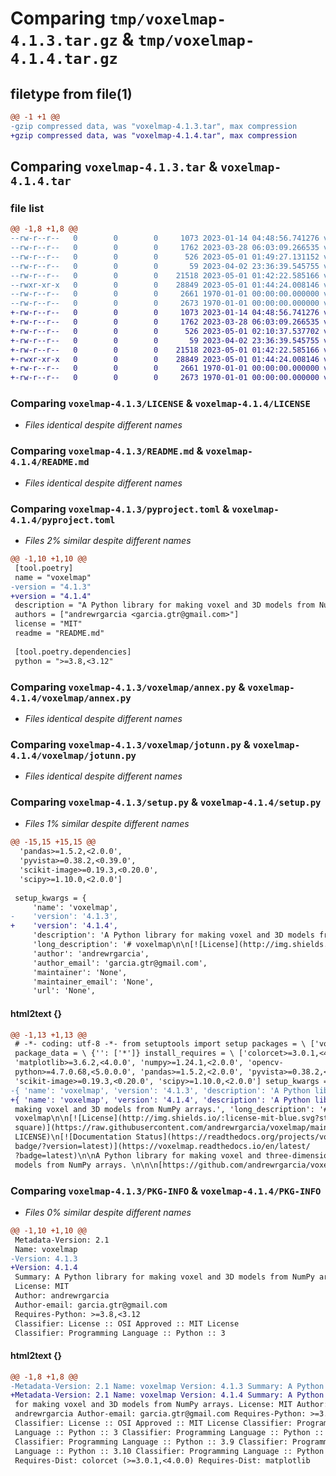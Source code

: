 # Comparing `tmp/voxelmap-4.1.3.tar.gz` & `tmp/voxelmap-4.1.4.tar.gz`

## filetype from file(1)

```diff
@@ -1 +1 @@
-gzip compressed data, was "voxelmap-4.1.3.tar", max compression
+gzip compressed data, was "voxelmap-4.1.4.tar", max compression
```

## Comparing `voxelmap-4.1.3.tar` & `voxelmap-4.1.4.tar`

### file list

```diff
@@ -1,8 +1,8 @@
--rw-r--r--   0        0        0     1073 2023-01-14 04:48:56.741276 voxelmap-4.1.3/LICENSE
--rw-r--r--   0        0        0     1762 2023-03-28 06:03:09.266535 voxelmap-4.1.3/README.md
--rw-r--r--   0        0        0      526 2023-05-01 01:49:27.131152 voxelmap-4.1.3/pyproject.toml
--rw-r--r--   0        0        0       59 2023-04-02 23:36:39.545755 voxelmap-4.1.3/voxelmap/__init__.py
--rw-r--r--   0        0        0    21518 2023-05-01 01:42:22.585166 voxelmap-4.1.3/voxelmap/annex.py
--rwxr-xr-x   0        0        0    28849 2023-05-01 01:44:24.008146 voxelmap-4.1.3/voxelmap/jotunn.py
--rw-r--r--   0        0        0     2661 1970-01-01 00:00:00.000000 voxelmap-4.1.3/setup.py
--rw-r--r--   0        0        0     2673 1970-01-01 00:00:00.000000 voxelmap-4.1.3/PKG-INFO
+-rw-r--r--   0        0        0     1073 2023-01-14 04:48:56.741276 voxelmap-4.1.4/LICENSE
+-rw-r--r--   0        0        0     1762 2023-03-28 06:03:09.266535 voxelmap-4.1.4/README.md
+-rw-r--r--   0        0        0      526 2023-05-01 02:10:37.537702 voxelmap-4.1.4/pyproject.toml
+-rw-r--r--   0        0        0       59 2023-04-02 23:36:39.545755 voxelmap-4.1.4/voxelmap/__init__.py
+-rw-r--r--   0        0        0    21518 2023-05-01 01:42:22.585166 voxelmap-4.1.4/voxelmap/annex.py
+-rwxr-xr-x   0        0        0    28849 2023-05-01 01:44:24.008146 voxelmap-4.1.4/voxelmap/jotunn.py
+-rw-r--r--   0        0        0     2661 1970-01-01 00:00:00.000000 voxelmap-4.1.4/setup.py
+-rw-r--r--   0        0        0     2673 1970-01-01 00:00:00.000000 voxelmap-4.1.4/PKG-INFO
```

### Comparing `voxelmap-4.1.3/LICENSE` & `voxelmap-4.1.4/LICENSE`

 * *Files identical despite different names*

### Comparing `voxelmap-4.1.3/README.md` & `voxelmap-4.1.4/README.md`

 * *Files identical despite different names*

### Comparing `voxelmap-4.1.3/pyproject.toml` & `voxelmap-4.1.4/pyproject.toml`

 * *Files 2% similar despite different names*

```diff
@@ -1,10 +1,10 @@
 [tool.poetry]
 name = "voxelmap"
-version = "4.1.3"
+version = "4.1.4"
 description = "A Python library for making voxel and 3D models from NumPy arrays."
 authors = ["andrewrgarcia <garcia.gtr@gmail.com>"]
 license = "MIT"
 readme = "README.md"
 
 [tool.poetry.dependencies]
 python = ">=3.8,<3.12"
```

### Comparing `voxelmap-4.1.3/voxelmap/annex.py` & `voxelmap-4.1.4/voxelmap/annex.py`

 * *Files identical despite different names*

### Comparing `voxelmap-4.1.3/voxelmap/jotunn.py` & `voxelmap-4.1.4/voxelmap/jotunn.py`

 * *Files identical despite different names*

### Comparing `voxelmap-4.1.3/setup.py` & `voxelmap-4.1.4/setup.py`

 * *Files 1% similar despite different names*

```diff
@@ -15,15 +15,15 @@
  'pandas>=1.5.2,<2.0.0',
  'pyvista>=0.38.2,<0.39.0',
  'scikit-image>=0.19.3,<0.20.0',
  'scipy>=1.10.0,<2.0.0']
 
 setup_kwargs = {
     'name': 'voxelmap',
-    'version': '4.1.3',
+    'version': '4.1.4',
     'description': 'A Python library for making voxel and 3D models from NumPy arrays.',
     'long_description': '# voxelmap\n\n[![License](http://img.shields.io/:license-mit-blue.svg?style=flat-square)](https://raw.githubusercontent.com/andrewrgarcia/voxelmap/main/LICENSE)\n[![Documentation Status](https://readthedocs.org/projects/voxelmap/badge/?version=latest)](https://voxelmap.readthedocs.io/en/latest/?badge=latest)\n\nA Python library for making voxel and three-dimensional models from NumPy arrays. \n\n<a href="https://voxelmap.readthedocs.io/en/latest/">\n<img src="https://github.com/andrewrgarcia/voxelmap/blob/main/voxelmap.svg?raw=true" width="250"></a>\n\n## Installation and Local Usage \n\n```ruby\npip install voxelmap\n```\n\nIt is recommended you run voxelmap using a `virtualenv` virtual environment. To do so, follow the below simple protocol to create the virtual environment, run it, and install the package there:\n\n```ruby \nvirtualenv venv\nsource venv/bin/activate\npip install voxelmap\npython [your-voxelmap-script.py]\n```\nTo exit the virtual environment, simply type `deactivate`. To access it at any other time again, enter with the above `source venv...` command. \n\n## Just starting? Remote Usage with a Colab notebook (click below)\n\n<a href="https://colab.research.google.com/drive/1RMEMgZHlk_tKAzfS4QfXLJV9joDgdh8N?usp=sharing">\n<img src="https://raw.githubusercontent.com/andrewrgarcia/voxelmap/main/docs/img/colaboratory.png" width="500" ></a>\n\n\n## Disclaimer: Use At Your Own Risk\n\nThis program is free software. It comes without any warranty, to the extent permitted by applicable law. You can redistribute it and/or modify it under the terms of the MIT LICENSE, as published by Andrew Garcia. See LICENSE below for more details.\n\n**[MIT license](./LICENSE)** Copyright 2022 © <a href="https://github.com/andrewrgarcia" target="_blank">Andrew Garcia</a>.\n',
     'author': 'andrewrgarcia',
     'author_email': 'garcia.gtr@gmail.com',
     'maintainer': 'None',
     'maintainer_email': 'None',
     'url': 'None',
```

#### html2text {}

```diff
@@ -1,13 +1,13 @@
 # -*- coding: utf-8 -*- from setuptools import setup packages = \ ['voxelmap']
 package_data = \ {'': ['*']} install_requires = \ ['colorcet>=3.0.1,<4.0.0',
 'matplotlib>=3.6.2,<4.0.0', 'numpy>=1.24.1,<2.0.0', 'opencv-
 python>=4.7.0.68,<5.0.0.0', 'pandas>=1.5.2,<2.0.0', 'pyvista>=0.38.2,<0.39.0',
 'scikit-image>=0.19.3,<0.20.0', 'scipy>=1.10.0,<2.0.0'] setup_kwargs =
-{ 'name': 'voxelmap', 'version': '4.1.3', 'description': 'A Python library for
+{ 'name': 'voxelmap', 'version': '4.1.4', 'description': 'A Python library for
 making voxel and 3D models from NumPy arrays.', 'long_description': '#
 voxelmap\n\n[![License](http://img.shields.io/:license-mit-blue.svg?style=flat-
 square)](https://raw.githubusercontent.com/andrewrgarcia/voxelmap/main/
 LICENSE)\n[![Documentation Status](https://readthedocs.org/projects/voxelmap/
 badge/?version=latest)](https://voxelmap.readthedocs.io/en/latest/
 ?badge=latest)\n\nA Python library for making voxel and three-dimensional
 models from NumPy arrays. \n\n\n[https://github.com/andrewrgarcia/voxelmap/
```

### Comparing `voxelmap-4.1.3/PKG-INFO` & `voxelmap-4.1.4/PKG-INFO`

 * *Files 0% similar despite different names*

```diff
@@ -1,10 +1,10 @@
 Metadata-Version: 2.1
 Name: voxelmap
-Version: 4.1.3
+Version: 4.1.4
 Summary: A Python library for making voxel and 3D models from NumPy arrays.
 License: MIT
 Author: andrewrgarcia
 Author-email: garcia.gtr@gmail.com
 Requires-Python: >=3.8,<3.12
 Classifier: License :: OSI Approved :: MIT License
 Classifier: Programming Language :: Python :: 3
```

#### html2text {}

```diff
@@ -1,8 +1,8 @@
-Metadata-Version: 2.1 Name: voxelmap Version: 4.1.3 Summary: A Python library
+Metadata-Version: 2.1 Name: voxelmap Version: 4.1.4 Summary: A Python library
 for making voxel and 3D models from NumPy arrays. License: MIT Author:
 andrewrgarcia Author-email: garcia.gtr@gmail.com Requires-Python: >=3.8,<3.12
 Classifier: License :: OSI Approved :: MIT License Classifier: Programming
 Language :: Python :: 3 Classifier: Programming Language :: Python :: 3.8
 Classifier: Programming Language :: Python :: 3.9 Classifier: Programming
 Language :: Python :: 3.10 Classifier: Programming Language :: Python :: 3.11
 Requires-Dist: colorcet (>=3.0.1,<4.0.0) Requires-Dist: matplotlib
```

